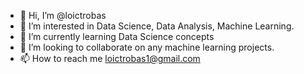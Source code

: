 - 👋 Hi, I’m @loictrobas
- 👀 I’m interested in Data Science, Data Analysis, Machine Learning.
- 🌱 I’m currently learning Data Science concepts
- 💞️ I’m looking to collaborate on any machine learning projects.
- 📫 How to reach me loictrobas1@gmail.com

<!---
loictrobas/loictrobas is a ✨ special ✨ repository because its `README.md` (this file) appears on your GitHub profile.
You can click the Preview link to take a look at your changes.
--->
